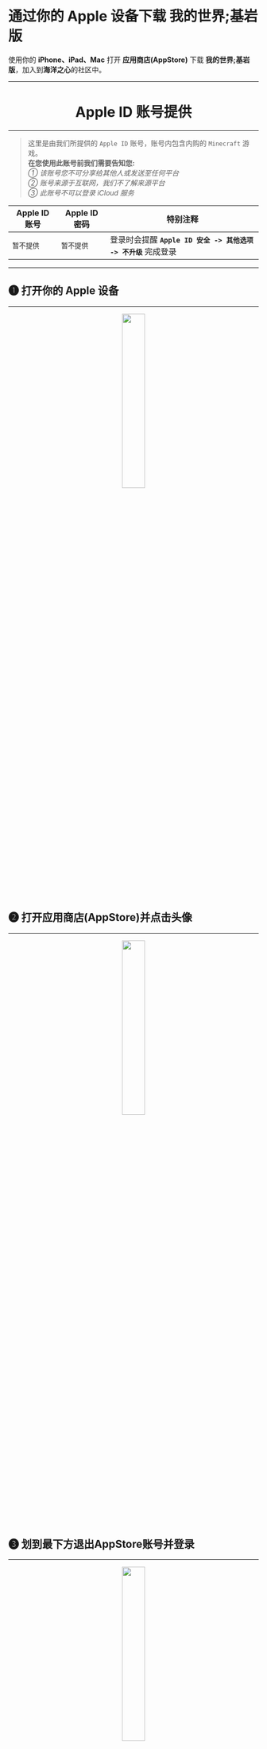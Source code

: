 # 通过你的 Apple 设备下载 我的世界;基岩版
使用你的 **iPhone、iPad、Mac** 打开 <i class="fab fa-app-store"></i>**应用商店(AppStore)** 下载 **我的世界;基岩版**，加入到**海洋之心**的社区中。

---
<div align=center>
<h1><i class="fab fa-apple"></i> Apple ID 账号提供 </h1>
</div>

---
> 这里是由我们所提供的 `Apple ID` 账号，账号内包含内购的 `Minecraft` 游戏。  
**在您使用此账号前我们需要告知您:**  
*① 该账号您不可分享给其他人或发送至任何平台*  
*② 账号来源于互联网，我们不了解来源平台*  
*③ 此账号不可以登录 iCloud 服务*


| <i class="fab fa-app-store"></i> Apple ID 账号 | <i class="fas fa-key"></i> Apple ID 密码| 特别注释 |
|---|---|---|
|`暂不提供`|`暂不提供`|登录时会提醒 **`Apple ID 安全 -> 其他选项 -> 不升级`** 完成登录|
---


## ❶ 打开你的 Apple 设备
---
<div align=center>
<a href="https://sm.ms/image/KCeARLq3lE4yads" target="_blank"><img src="https://i.loli.net/2021/08/13/KCeARLq3lE4yads.png" width="30%" ></a>
</div>

## ❷ 打开<i class="fab fa-app-store"></i>应用商店(AppStore)并点击头像
---
<div align=center>
<a href="https://sm.ms/image/AepqRUSkBvQiOKc" target="_blank"><img src="https://i.loli.net/2021/08/13/AepqRUSkBvQiOKc.png" width="30%" ></a>
</div>

## ❸ 划到最下方退出<i class="fab fa-app-store"></i>AppStore账号并登录
---
<div align=center>
<a href="https://sm.ms/image/rGfyAQ29nvq5N7I" target="_blank"><img src="https://i.loli.net/2021/08/13/rGfyAQ29nvq5N7I.png" width="30%" ></a>
</div>